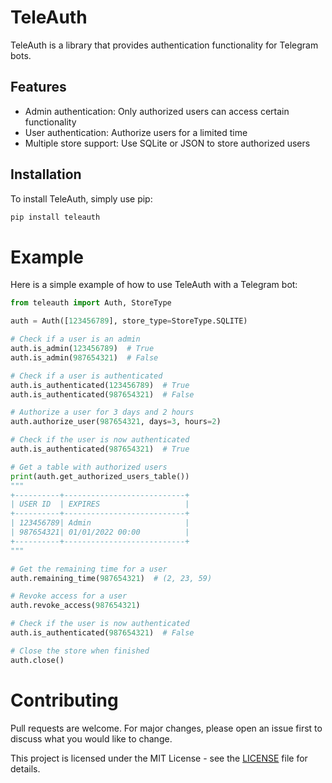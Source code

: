 # TeleAuth

TeleAuth is a library that provides authentication functionality for Telegram bots.

## Features
- Admin authentication: Only authorized users can access certain functionality
- User authentication: Authorize users for a limited time
- Multiple store support: Use SQLite or JSON to store authorized users

## Installation

To install TeleAuth, simply use pip:

```bash
pip install teleauth
```

# Example

Here is a simple example of how to use TeleAuth with a Telegram bot:

```python
from teleauth import Auth, StoreType

auth = Auth([123456789], store_type=StoreType.SQLITE)

# Check if a user is an admin
auth.is_admin(123456789)  # True
auth.is_admin(987654321)  # False

# Check if a user is authenticated
auth.is_authenticated(123456789)  # True
auth.is_authenticated(987654321)  # False

# Authorize a user for 3 days and 2 hours
auth.authorize_user(987654321, days=3, hours=2)

# Check if the user is now authenticated
auth.is_authenticated(987654321)  # True

# Get a table with authorized users
print(auth.get_authorized_users_table())
"""
+----------+---------------------------+
| USER ID  | EXPIRES                   |
+----------+---------------------------+
| 123456789| Admin                     |
| 987654321| 01/01/2022 00:00          |
+----------+---------------------------+
"""

# Get the remaining time for a user
auth.remaining_time(987654321)  # (2, 23, 59)

# Revoke access for a user
auth.revoke_access(987654321)

# Check if the user is now authenticated
auth.is_authenticated(987654321)  # False

# Close the store when finished
auth.close()
```

# Contributing

Pull requests are welcome. For major changes, please open an issue first to discuss what you would like to change.


This project is licensed under the MIT License - see the [LICENSE](LICENSE) file for details.

